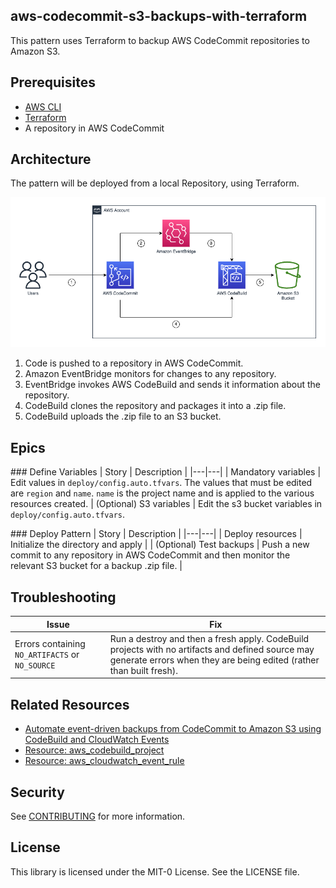 ## aws-codecommit-s3-backups-with-terraform

This pattern uses Terraform to backup AWS CodeCommit repositories to Amazon S3. 

## Prerequisites

- [AWS CLI](https://docs.aws.amazon.com/cli/latest/userguide/getting-started-install.html)
- [Terraform](https://learn.hashicorp.com/tutorials/terraform/install-cli)
- A repository in AWS CodeCommit

## Architecture
The pattern will be deployed from a local Repository, using Terraform. 

![image info](./img/architecture.png)

1. Code is pushed to a repository in AWS CodeCommit.
2. Amazon EventBridge monitors for changes to any repository.
3. EventBridge invokes AWS CodeBuild and sends it information about the repository. 
4. CodeBuild clones the repository and packages it into a .zip file.
5. CodeBuild uploads the .zip file to an S3 bucket. 

## Epics

### Define Variables
| Story | Description |
|---|---|
| Mandatory variables | Edit values in `deploy/config.auto.tfvars`. The values that must be edited are `region` and `name`. `name` is the project name and is applied to the various resources created. 
| (Optional) S3 variables | Edit the s3 bucket variables in `deploy/config.auto.tfvars`.

### Deploy Pattern
| Story | Description |
|---|---|
| Deploy resources | Initialize the directory and apply |
| (Optional) Test backups | Push a new commit to any repository in AWS CodeCommit and then monitor the relevant S3 bucket for a backup .zip file. |

## Troubleshooting

| Issue | Fix |
|---|---|
| Errors containing `NO_ARTIFACTS` or `NO_SOURCE` | Run a destroy and then a fresh apply. CodeBuild projects with no artifacts and defined source may generate errors when they are being edited (rather than built fresh). |

## Related Resources

- [Automate event-driven backups from CodeCommit to Amazon S3 using CodeBuild and CloudWatch Events](https://docs.aws.amazon.com/prescriptive-guidance/latest/patterns/automate-event-driven-backups-from-codecommit-to-amazon-s3-using-codebuild-and-cloudwatch-events.html)
- [Resource: aws_codebuild_project](https://registry.terraform.io/providers/hashicorp/aws/latest/docs/resources/codebuild_project)
- [Resource: aws_cloudwatch_event_rule](https://registry.terraform.io/providers/hashicorp/aws/latest/docs/resources/cloudwatch_event_rule)

## Security

See [CONTRIBUTING](CONTRIBUTING.md#security-issue-notifications) for more information.

## License

This library is licensed under the MIT-0 License. See the LICENSE file.

